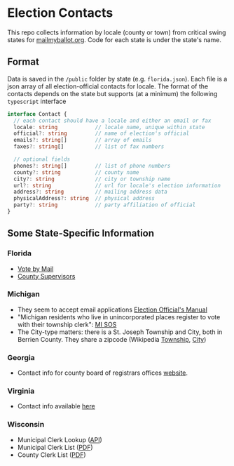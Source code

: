 # Election Contacts
This repo collects information by locale (county or town) from critical swing states for [mailmyballot.org](mailmyballot.org).  Code for each state is under the state's name.

## Format
Data is saved in the `/public` folder by state (e.g. `florida.json`).  Each file is a json array of all election-official contacts for locale.  The format of the contacts depends on the state but supports (at a minimum) the following `typescript` interface
``` ts
interface Contact {
  // each contact should have a locale and either an email or fax
  locale: string            // locale name, unique within state
  official?: string         // name of election's official
  emails?: string[]         // array of emails
  faxes?: string[]          // list of fax numbers

  // optional fields
  phones?: string[]         // list of phone numbers
  county?: string           // county name
  city?: string             // city or township name
  url?: string              // url for locale's election information
  address?: string          // mailing address data
  physicalAddress?: string  // physical address 
  party?: string            // party affiliation of official
}
``` 

## Some State-Specific Information

### Florida
- [Vote by Mail](https://dos.myflorida.com/elections/for-voters/voting/vote-by-mail/)
- [County Supervisors](https://dos.elections.myflorida.com/supervisors/)

### Michigan
- They seem to accept email applications [Election Official's Manual](https://www.michigan.gov/documents/sos/VI_Michigans_Absentee_Voting_Process_265992_7.pdf)
- "Michigan residents who live in unincorporated places register to vote with their township clerk": [MI SOS](https://www.michigan.gov/documents/sos/ED-106_Circulating_CityTwp_Nom_+_Qual_Pet_Forms_647901_7.pdf)
- The City-type matters: there is a St. Joseph Township and City, both in Berrien County.  They share a zipcode (Wikipedia [Township](https://en.wikipedia.org/wiki/St._Joseph_Charter_Township,_Michigan), [City](https://en.wikipedia.org/wiki/St._Joseph,_Michigan))

### Georgia
- Contact info for county board of registrars offices [website](https://elections.sos.ga.gov/Elections/countyregistrars.do).

### Virginia
- Contact info available [here](https://vote.elections.virginia.gov/VoterInformation/PublicContactLookup)

### Wisconsin
- Municipal Clerk Lookup ([API](https://myvote.wi.gov/en-US/MyMunicipalClerk))
- Municipal Clerk List ([PDF](https://elections.wi.gov/sites/elections.wi.gov/files/2020-03/WI%20Municipal%20Clerks%20no%20emails%20Updated%203-23-2020.pdf))
- County Clerk List ([PDF](https://elections.wi.gov/sites/elections.wi.gov/files/2020-03/WI%20County%20Clerks%20no%20emails%20Updated%203-23-2020.pdf))
